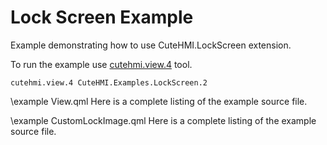 # Lock Screen Example

Example demonstrating how to use CuteHMI.LockScreen extension.

To run the example use [cutehmi.view.4](../../../../tools/cutehmi.view.4/) tool.
```
cutehmi.view.4 CuteHMI.Examples.LockScreen.2
```

\example View.qml
Here is a complete listing of the example source file.

\example CustomLockImage.qml
Here is a complete listing of the example source file.
